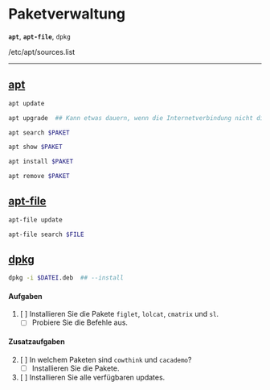 # Paketverwaltung

**`apt`**, **`apt-file`**, `dpkg`

/etc/apt/sources.list

---

## [apt](https://wiki.ubuntuusers.de/apt/apt/)

```bash
apt update

apt upgrade  ## Kann etwas dauern, wenn die Internetverbindung nicht die schnellste ist…

apt search $PAKET

apt show $PAKET

apt install $PAKET

apt remove $PAKET
```

## [apt-file](https://wiki.ubuntuusers.de/apt-file/)

```bash
apt-file update

apt-file search $FILE
```

## [dpkg](https://wiki.ubuntuusers.de/dpkg/)

```bash
dpkg -i $DATEI.deb  ## --install
```

#### Aufgaben
1. [ ] Installieren Sie die Pakete `figlet`, `lolcat`, `cmatrix` und `sl`.
   - [ ] Probiere Sie die Befehle aus.
#### Zusatzaufgaben
2. [ ] In welchem Paketen sind `cowthink` und `cacademo`?
   - [ ] Installieren Sie die Pakete.
3. [ ] Installieren Sie alle verfügbaren updates.
